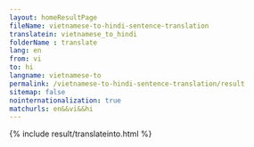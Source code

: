 ```yaml
---
layout: homeResultPage
fileName: vietnamese-to-hindi-sentence-translation
translatein: vietnamese_to_hindi
folderName : translate
lang: en
from: vi
to: hi
langname: vietnamese-to
permalink: /vietnamese-to-hindi-sentence-translation/result
sitemap: false
nointernationalization: true
matchurls: en&&vi&&hi
---
```

{% include result/translateinto.html %}

<script src="/js/result/translation.js" data-foldername="{{page.folderName}}" data-lang="{{page.lang}}"></script>
